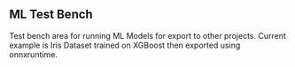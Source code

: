 ## ML Test Bench


Test bench area for running ML Models for export to other projects. Current example is Iris Dataset trained on XGBoost then exported using onnxruntime. 